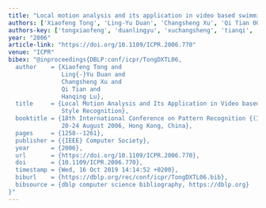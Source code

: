 ```yaml
---
title: "Local motion analysis and its application in video based swimming style recognition"
authors: ['Xiaofeng Tong', 'Ling-Yu Duan', 'Changsheng Xu', 'Qi Tian 0002', 'Hanqing Lu']
authors-key: ['tongxiaofeng', 'duanlingyu', 'xuchangsheng', 'tianqi', 'luhanqing']
year: "2006"
article-link: "https://doi.org/10.1109/ICPR.2006.770"
venue: "ICPR"
bibex: "@inproceedings{DBLP:conf/icpr/TongDXTL06,
  author    = {Xiaofeng Tong and
               Ling{-}Yu Duan and
               Changsheng Xu and
               Qi Tian and
               Hanqing Lu},
  title     = {Local Motion Analysis and Its Application in Video based Swimming
               Style Recognition},
  booktitle = {18th International Conference on Pattern Recognition {(ICPR} 2006),
               20-24 August 2006, Hong Kong, China},
  pages     = {1258--1261},
  publisher = {{IEEE} Computer Society},
  year      = {2006},
  url       = {https://doi.org/10.1109/ICPR.2006.770},
  doi       = {10.1109/ICPR.2006.770},
  timestamp = {Wed, 16 Oct 2019 14:14:52 +0200},
  biburl    = {https://dblp.org/rec/conf/icpr/TongDXTL06.bib},
  bibsource = {dblp computer science bibliography, https://dblp.org}
}"
---
```

